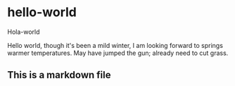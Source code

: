 # hello-world
Hola-world

Hello world, though it's been a mild winter, I am looking forward to springs warmer temperatures.
May have jumped the gun; already need to cut grass.
## This is a markdown file
